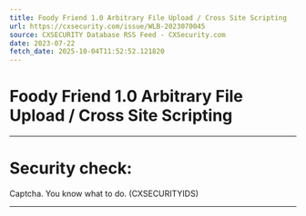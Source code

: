 ```yaml
---
title: Foody Friend 1.0 Arbitrary File Upload / Cross Site Scripting
url: https://cxsecurity.com/issue/WLB-2023070045
source: CXSECURITY Database RSS Feed - CXSecurity.com
date: 2023-07-22
fetch_date: 2025-10-04T11:52:52.121820
---
```


# Foody Friend 1.0 Arbitrary File Upload / Cross Site Scripting

---

# Security check:

Captcha. You know what to do. (CXSECURITYIDS)

---